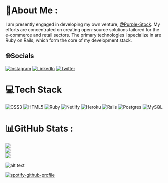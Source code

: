 # 💫About Me :

I am presently engaged in developing my own venture, [@Purple-Stock](https://github.com/Purple-Stock). My efforts are concentrated on creating open-source solutions tailored for the e-commerce and retail sectors. The primary technologies I specialize in are Ruby on Rails, which form the core of my development stack.

## 🌐Socials
[![Instagram](https://img.shields.io/badge/Instagram-%23E4405F.svg?logo=Instagram&logoColor=white)](https://www.instagram.com/matheus.puppe/) [![LinkedIn](https://img.shields.io/badge/LinkedIn-%230077B5.svg?logo=linkedin&logoColor=white)](https://www.linkedin.com/in/matheus-puppe/) [![Twitter](https://img.shields.io/badge/Twitter-%231DA1F2.svg?logo=Twitter&logoColor=white)](https://twitter.com/MatPuppe1990) 

# 💻Tech Stack
![CSS3](https://img.shields.io/badge/css3-%231572B6.svg?style=for-the-badge&logo=css3&logoColor=white) ![HTML5](https://img.shields.io/badge/html5-%23E34F26.svg?style=for-the-badge&logo=html5&logoColor=white) ![Ruby](https://img.shields.io/badge/ruby-%23CC342D.svg?style=for-the-badge&logo=ruby&logoColor=white) ![Netlify](https://img.shields.io/badge/netlify-%23000000.svg?style=for-the-badge&logo=netlify&logoColor=#00C7B7) ![Heroku](https://img.shields.io/badge/heroku-%23430098.svg?style=for-the-badge&logo=heroku&logoColor=white) ![Rails](https://img.shields.io/badge/rails-%23CC0000.svg?style=for-the-badge&logo=ruby-on-rails&logoColor=white) ![Postgres](https://img.shields.io/badge/postgres-%23316192.svg?style=for-the-badge&logo=postgresql&logoColor=white) ![MySQL](https://img.shields.io/badge/mysql-%2300f.svg?style=for-the-badge&logo=mysql&logoColor=white)
# 📊GitHub Stats :
![](https://github-readme-stats.vercel.app/api?username=puppe1990&theme=radical&hide_border=false&include_all_commits=false&count_private=false)<br/>
![](https://github-readme-streak-stats.herokuapp.com/?user=puppe1990&theme=radical&hide_border=false)<br/>
![](https://github-readme-stats.vercel.app/api/top-langs/?username=puppe1990&theme=radical&hide_border=false&include_all_commits=false&count_private=false&layout=compact)
  

![alt text](https://cr-ss-service.azurewebsites.net/api/ScreenShot?widget=summary&username=puppe1990)

[![spotify-github-profile](https://spotify-github-profile.vercel.app/api/view?uid=12146075266&cover_image=true&theme=default&bar_color_cover=false)](https://github.com/kittinan/spotify-github-profile)


